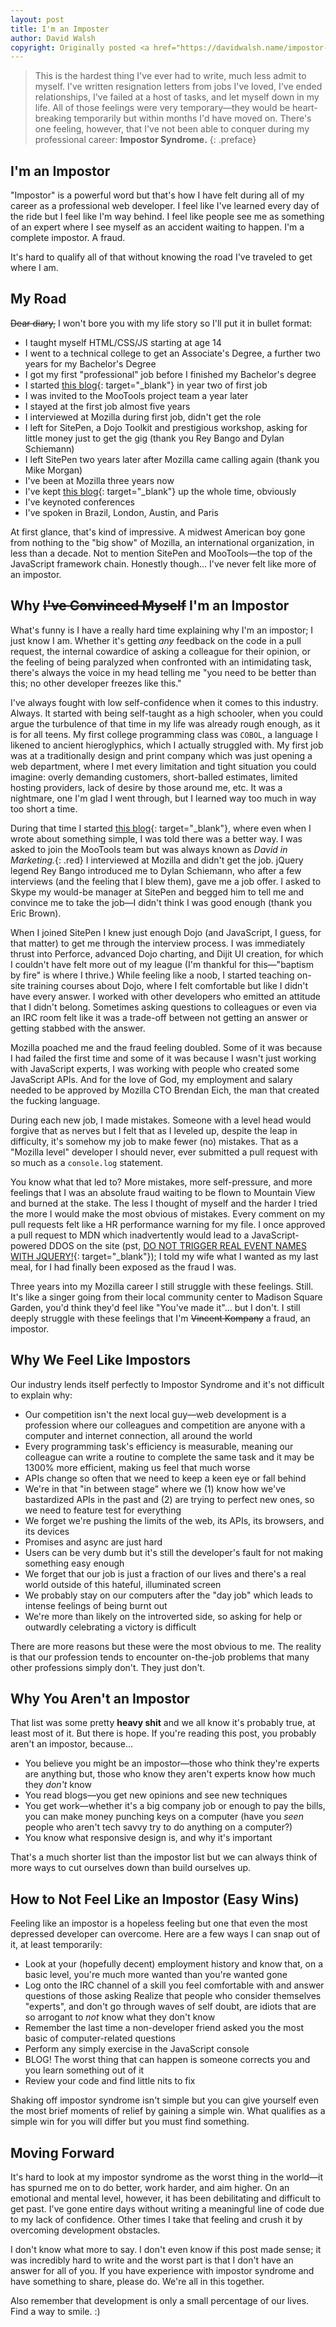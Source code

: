 ```yaml
---
layout: post
title: I'm an Imposter
author: David Walsh
copyright: Originally posted <a href="https://davidwalsh.name/impostor-syndrome" target="_blank">here.</a>
---
```

> This is the hardest thing I've ever had to write, much less admit to myself. I've written resignation letters from jobs I've loved, I've ended relationships, I've failed at a host of tasks, and let myself down in my life. All of those feelings were very temporary—they would be heart-breaking temporarily but within months I'd have moved on. There's one feeling, however, that I've not been able to conquer during my professional career: __Impostor Syndrome.__
{: .preface}

## I'm an Impostor
"Impostor" is a powerful word but that's how I have felt during all of my career as a professional web developer. I feel like I've learned every day of the ride but I feel like I'm way behind. I feel like people see me as something of an expert where I see myself as an accident waiting to happen. I'm a complete impostor. A fraud.

It's hard to qualify all of that without knowing the road I've traveled to get where I am.

## My Road
~~Dear diary,~~ I won't bore you with my life story so I'll put it in bullet format:

* I taught myself HTML/CSS/JS starting at age 14
* I went to a technical college to get an Associate's Degree, a further two years for my Bachelor's Degree
* I got my first "professional" job before I finished my Bachelor's degree
* I started [this blog](https://davidwalsh.name){: target="_blank"} in year two of first job
* I was invited to the MooTools project team a year later
* I stayed at the first job almost five years
* I interviewed at Mozilla during first job, didn't get the role
* I left for SitePen, a Dojo Toolkit and prestigious workshop, asking for little money just to get the gig (thank you Rey Bango and Dylan Schiemann)
* I left SitePen two years later after Mozilla came calling again (thank you Mike Morgan)
* I've been at Mozilla three years now
* I've kept [this blog](https://davidwalsh.name){: target="_blank"} up the whole time, obviously
* I've keynoted conferences
* I've spoken in Brazil, London, Austin, and Paris

At first glance, that's kind of impressive. A midwest American boy gone from nothing to the "big show" of Mozilla, an international organization, in less than a decade. Not to mention SitePen and MooTools—the top of the JavaScript framework chain. Honestly though... I've never felt like more of an impostor.

## Why ~~I've Convinced Myself~~ I'm an Impostor
What's funny is I have a really hard time explaining why I'm an impostor; I just know I am. Whether it's getting _any_ feedback on the code in a pull request, the internal cowardice of asking a colleague for their opinion, or the feeling of being paralyzed when confronted with an intimidating task, there's always the voice in my head telling me "you need to be better than this; no other developer freezes like this."

I've always fought with low self-confidence when it comes to this industry. Always. It started with being self-taught as a high schooler, when you could argue the turbulence of that time in my life was already rough enough, as it is for all teens. My first college programming class was `COBOL`, a language I likened to ancient hieroglyphics, which I actually struggled with. My first job was at a traditionally design and print company which was just opening a web department, where I met every limitation and tight situation you could imagine: overly demanding customers, short-balled estimates, limited hosting providers, lack of desire by those around me, etc. It was a nightmare, one I'm glad I went through, but I learned way too much in way too short a time.

During that time I started [this blog](https://davidwalsh.name){: target="_blank"}, where even when I wrote about something simple, I was told there was a better way. I was asked to join the MooTools team but was always known as _David in Marketing._{: .red} I interviewed at Mozilla and didn't get the job. jQuery legend Rey Bango introduced me to Dylan Schiemann, who after a few interviews (and the feeling that I blew them), gave me a job offer. I asked to Skype my would-be manager at SitePen and begged him to tell me and convince me to take the job—I didn't think I was good enough (thank you Eric Brown).

When I joined SitePen I knew just enough Dojo (and JavaScript, I guess, for that matter) to get me through the interview process. I was immediately thrust into Perforce, advanced Dojo charting, and Dijit UI creation, for which I couldn't have felt more out of my league (I'm thankful for this—"baptism by fire" is where I thrive.) While feeling like a noob, I started teaching on-site training courses about Dojo, where I felt comfortable but like I didn't have every answer. I worked with other developers who emitted an attitude that I didn't belong. Sometimes asking questions to colleagues or even via an IRC room felt like it was a trade-off between not getting an answer or getting stabbed with the answer.

Mozilla poached me and the fraud feeling doubled. Some of it was because I had failed the first time and some of it was because I wasn't just working with JavaScript experts, I was working with people who created some JavaScript APIs. And for the love of God, my employment and salary needed to be approved by Mozilla CTO Brendan Eich, the man that <span class="red">created the fucking language</span>.

During each new job, I made mistakes. Someone with a level head would forgive that as nerves but I felt that as I leveled up, despite the leap in difficulty, it's somehow my job to make fewer (no) mistakes. That as a "Mozilla level" developer I should never, ever submitted a pull request with so much as a `console.log` statement.

You know what that led to? More mistakes, more self-pressure, and more feelings that I was an absolute fraud waiting to be flown to Mountain View and burned at the stake. The less I thought of myself and the harder I tried the more I would make the most obvious of mistakes. Every comment on my pull requests felt like a HR performance warning for my file. I once approved a pull request to MDN which inadvertently would lead to a JavaScript-powered DDOS on the site (pst, [DO NOT TRIGGER REAL EVENT NAMES WITH JQUERY!](https://davidwalsh.name/dont-trigger-real-event-names){: target="_blank"}); I told my wife what I wanted as my last meal, for I had finally been exposed as the fraud I was.

Three years into my Mozilla career I still struggle with these feelings. Still. It's like a singer going from their local community center to Madison Square Garden, you'd think they'd feel like "You've made it"... but I don't. I still deeply struggle with these feelings that I'm ~~Vincent Kompany~~ a fraud, an impostor.

## Why We Feel Like Impostors
Our industry lends itself perfectly to Impostor Syndrome and it's not difficult to explain why:

* Our competition isn't the next local guy—web development is a profession where our colleagues and competition are anyone with a computer and internet connection, all around the world
* Every programming task's efficiency is measurable, meaning our colleague can write a routine to complete the same task and it may be <span class="red">1300%</span> more efficient, making us feel that much worse
* APIs change so often that we need to keep a keen eye or fall behind
* We're in that "in between stage" where we (1) know how we've bastardized APIs in the past and (2) are trying to perfect new ones, so we need to feature test for everything
* We forget we're pushing the limits of the web, its APIs, its browsers, and its devices
* Promises and async are just hard
* Users can be very dumb but it's still the developer's fault for not making something easy enough
* We forget that our job is just a fraction of our lives and there's a real world outside of this hateful, illuminated screen
* We probably stay on our computers after the "day job" which leads to intense feelings of being burnt out
* We're more than likely on the introverted side, so asking for help or outwardly celebrating a victory is difficult

There are more reasons but these were the most obvious to me. The reality is that our profession tends to encounter on-the-job problems that many other professions simply don't. They just don't.

## Why You Aren't an Impostor
That list was some pretty __heavy shit__ and we all know it's probably true, at least most of it. But there is hope. If you're reading this post, you probably aren't an impostor, because...

* You believe you might be an impostor—those who think they're experts are anything but, those who know they aren't experts know how much they _don't_ know
* You read blogs—you get new opinions and see new techniques
* You get work—whether it's a big company job or enough to pay the bills, you can make money punching keys on a computer (have you _seen_ people who aren't tech savvy try to do anything on a computer?)
* You know what responsive design is, and why it's important

That's a much shorter list than the impostor list but we can always think of more ways to cut ourselves down than build ourselves up.

## How to Not Feel Like an Impostor (Easy Wins)
Feeling like an impostor is a hopeless feeling but one that even the most depressed developer can overcome. Here are a few ways I can snap out of it, at least temporarily:

* Look at your (hopefully decent) employment history and know that, on a basic level, you're much more wanted than you're wanted gone
* Log onto the IRC channel of a skill you feel comfortable with and answer questions of those asking
Realize that people who consider themselves "experts", and don't go through waves of self doubt, are idiots that are so arrogant to _not_ know what they don't know
* Remember the last time a non-developer friend asked you the most basic of computer-related questions
* Perform any simply exercise in the JavaScript console
* BLOG! The worst thing that can happen is someone corrects you and you learn something out of it
* Review your code and find little nits to fix

Shaking off impostor syndrome isn't simple but you can give yourself even the most brief moments of relief by gaining a simple win. What qualifies as a simple win for you will differ but you must find something.

## Moving Forward
It's hard to look at my impostor syndrome as the worst thing in the world—it has spurned me on to do better, work harder, and aim higher. On an emotional and mental level, however, it has been debilitating and difficult to get past. I've gone entire days without writing a meaningful line of code due to my lack of confidence. Other times I take that feeling and crush it by overcoming development obstacles.

I don't know what more to say. I don't even know if this post made sense; it was incredibly hard to write and the worst part is that I don't have an answer for all of you. If you have experience with impostor syndrome and have something to share, please do. We're all in this together.

Also remember that development is only a small percentage of our lives. Find a way to smile. :)